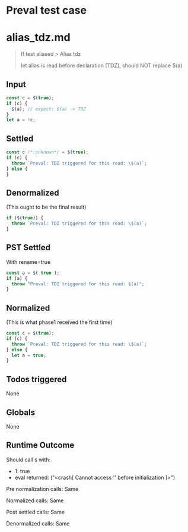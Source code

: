 # Preval test case

# alias_tdz.md

> If test aliased > Alias tdz
>
> let alias is read before declaration (TDZ), should NOT replace $(a)

## Input

`````js filename=intro
const c = $(true);
if (c) {
  $(a); // expect: $(a) -> TDZ
}
let a = !c;
`````


## Settled


`````js filename=intro
const c /*:unknown*/ = $(true);
if (c) {
  throw `Preval: TDZ triggered for this read: \$(a)`;
} else {
}
`````


## Denormalized
(This ought to be the final result)

`````js filename=intro
if ($(true)) {
  throw `Preval: TDZ triggered for this read: \$(a)`;
}
`````


## PST Settled
With rename=true

`````js filename=intro
const a = $( true );
if (a) {
  throw "Preval: TDZ triggered for this read: $(a)";
}
`````


## Normalized
(This is what phase1 received the first time)

`````js filename=intro
const c = $(true);
if (c) {
  throw `Preval: TDZ triggered for this read: \$(a)`;
} else {
  let a = true;
}
`````


## Todos triggered


None


## Globals


None


## Runtime Outcome


Should call `$` with:
 - 1: true
 - eval returned: ("<crash[ Cannot access '<ref>' before initialization ]>")

Pre normalization calls: Same

Normalized calls: Same

Post settled calls: Same

Denormalized calls: Same
